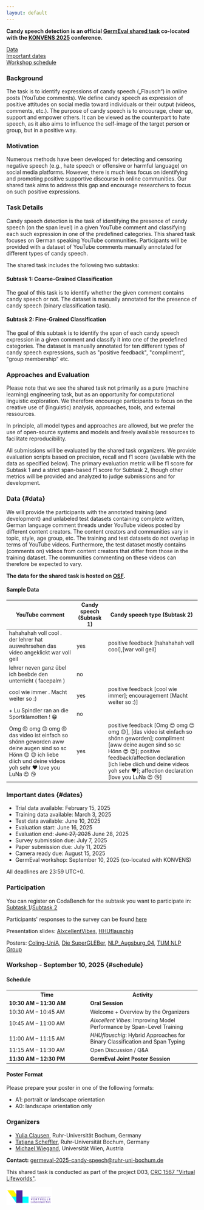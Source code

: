 ```yaml
---
layout: default
---
```


**Candy speech detection is an official [GermEval shared task](https://germeval.github.io/) co-located with the [KONVENS 2025](https://konvens-2025.hs-hannover.de/) conference.** 

[Data](#data)\
[Important dates](#dates)\
[Workshop schedule](#schedule)

### Background 

The task is to identify expressions of candy speech („Flausch“) in online posts (YouTube comments).
We define candy speech as expression of positive attitudes on social media toward individuals or their output (videos, comments, etc.).
The purpose of candy speech is to encourage, cheer up, support and empower others. 
It can be viewed as the counterpart to hate speech, as it also aims to influence the self-image of the target person or group, but in a positive way.

### Motivation

Numerous methods have been developed for detecting and censoring negative speech (e.g., hate speech or offensive or harmful language) on social media platforms. 
However, there is much less focus on identifying and promoting positive supportive discourse in online communities. Our shared task aims to address this gap and encourage researchers to focus on such positive expressions.

### Task Details

Candy speech detection is the task of identifying the presence of candy speech (on the span level) in a given YouTube comment and classifying each such expression in one of the predefined categories. 
This shared task focuses on German speaking YouTube communities. Participants will be provided with a dataset of YouTube comments manually annotated for different types of candy speech. 

The shared task includes the following two subtasks:

#### Subtask 1: Coarse-Grained Classification
The goal of this task is to identify whether the given comment contains candy speech or not. The dataset is manually annotated for the presence of candy speech (binary classification task).

#### Subtask 2: Fine-Grained Classification
The goal of this subtask is to identify the span of each candy speech expression in a given comment and classify it into one of the predefined categories. The dataset is manually annotated for ten different types of candy speech expressions, such as "positive feedback", "compliment", "group membership" etc.

### Approaches and Evaluation

Please note that we see the shared task not primarily as a pure (machine learning) engineering task, but as an opportunity for computational linguistic exploration. We therefore encourage participants to focus on the creative use of (linguistic) analysis, approaches, tools, and external ressources.

In principle, all model types and approaches are allowed, but we prefer the use of open-source systems and models and freely available ressources to facilitate reproducibility.

All submissions will be evaluated by the shared task organizers. We provide evaluation scripts based on precision, recall and f1 score (available with the data as specified below). The primary evaluation metric will be f1 score for Subtask 1 and a strict span-based f1 score for Subtask 2, though other metrics will be provided and analyzed to judge submissions and for development. 

### Data {#data}

We will provide the participants with the annotated training (and development) and unlabeled test datasets containing complete written, German language comment threads under YouTube videos posted by different content creators. 
The content creators and communities vary in topic, style, age group, etc. 
The training and test datasets do not overlap in terms of YouTube videos. Furthermore, the test dataset mostly contains (comments on) videos from content creators that differ from those in the training dataset. The communities commenting on these videos can therefore be expected to vary.

 
**The data for the shared task is hosted on [OSF](https://osf.io/4g8zb/).**


#### Sample Data

 
<table>
<thead>
<tr class="header">
<th>YouTube comment</th>
<th>Candy speech (Subtask 1)</th>
<th>Candy speech type (Subtask 2)</th>
</tr>
</thead>
<tbody>
<tr>
<td markdown="span">hahahahah voll cool . der lehrer hat auswehrsehen das video angeklickt war voll geil</td>
<td markdown="span">yes</td>
<td markdown="span">positive feedback [hahahahah voll cool],[war voll geil]</td>
</tr>
<tr>
<td markdown="span">lehrer neven ganz übel ich beebde den unterricht ( facepalm )</td>
<td markdown="span">no</td>
<td markdown="span"> </td>
</tr>
<tr>
<td markdown="span">cool wie immer . Macht weiter so :)</td>
<td markdown="span">yes</td>
<td markdown="span">positive feedback [cool wie immer]; encouragement [Macht weiter so :)]</td>
</tr>
<tr>
<td markdown="span">+ Lu Spindler ran an die Sportklamotten ! 😁</td>
<td markdown="span">no</td>
<td markdown="span"> </td>
</tr>
<tr>
<td markdown="span">Omg 😍 omg 😍 omg 😍 das video ist einfach so shönn geworden aww deine augen sind so sc Hönn 😍 😍 ich liebe diich und deine videos yoh sehr ❤ love you LuNa 😍 😘</td>
<td markdown="span">yes</td>
<td markdown="span">positive feedback [Omg 😍 omg 😍 omg 😍], [das video ist einfach so shönn geworden]; compliment [aww deine augen sind so sc Hönn 😍 😍]; positive feedback/affection declaration [ich liebe diich und deine videos yoh sehr ❤]; affection declaration [love you LuNa 😍 😘]</td>
</tr>
</tbody>
</table>


### Important dates {#dates}

- Trial data available: February 15, 2025
- Training data available: March 3, 2025
- Test data available: June 10, 2025
- Evaluation start: June 16, 2025
- Evaluation end: <del>June 27, 2025</del> June 28, 2025
- Survey submission due: July 7, 2025
- Paper submission due: July 11, 2025
- Camera ready due: August 15, 2025
- GermEval workshop: September 10, 2025 (co-located with KONVENS)


All deadlines are 23:59 UTC+0.

### Participation

You can register on CodaBench for the subtask you want to participate in: [Subtask 1](https://www.codabench.org/competitions/6120/)/[Subtask 2](https://www.codabench.org/competitions/7921/)

Participants' responses to the survey can be found [here](assets/Survey_responses.pdf)

Presentation slides: [AIxcellentVibes](assets/Presentation_AIxcellentVibes.pdf), [HHUflauschig](assets/Presentation_HHUFlauschig.pdf)

Posters: [Coling-UniA](assets/Poster_ColingUniA.pdf), [Die SuperGLEBer](assets/Poster_DieSuperGLEBer.pdf), [NLP_Augsburg_04](assets/Poster_NLPAugsburg04.pdf), [TUM NLP Group](assets/Poster_TUMNLPGroup.pdf)


### Workshop - September 10, 2025 {#schedule}

#### Schedule

<table>
  <tr>
    <th style="width: 200px;">Time</th>
    <th>Activity</th>
  </tr>
  <tr>
    <td><strong>10:30 AM – 11:30 AM</strong></td>
    <td><strong>Oral Session</strong></td>
  </tr>
  <tr>
    <td>10:30 AM – 10:45 AM</td>
    <td>Welcome + Overview by the Organizers</td>
  </tr>
  <tr>
    <td>10:45 AM – 11:00 AM</td>
    <td><em>AIxcellent Vibes</em>: Improving Model Performance by Span-Level Training</td>
  </tr>
  <tr>
    <td>11:00 AM – 11:15 AM</td>
    <td><em>HHUflauschig</em>: Hybrid Approaches for Binary Classification and Span Typing</td>
  </tr>
  <tr>
    <td>11:15 AM – 11:30 AM</td>
    <td>Open Discussion / Q&A</td>
  </tr>
  <tr>
    <td><strong>11:30 AM – 12:30 PM</strong></td>
    <td><strong>GermEval Joint Poster Session</strong></td>
  </tr>
</table>

#### Poster Format

Please prepare your poster in one of the following formats:

- A1: portrait or landscape orientation
- A0: landscape orientation only

### Organizers

- [Yulia Clausen](https://www.virtuelle-lebenswelten.de/early-career-forum/clausen-yulia/), Ruhr-Universität Bochum, Germany
- [Tatjana Scheffler](http://staff.germanistik.rub.de/digitale-forensische-linguistik/), Ruhr-Universität Bochum, Germany
- [Michael Wiegand](https://homepage.univie.ac.at/michael.wiegand/), Universität Wien, Austria

__Contact:__ <germeval-2025-candy-speech@ruhr-uni-bochum.de>

This shared task is conducted as part of the project D03, [CRC 1567 "Virtual Lifeworlds"](https://www.virtuelle-lebenswelten.de/).

[<img src="assets/sfb-logo.png" width="120">](https://www.virtuelle-lebenswelten.de/)


